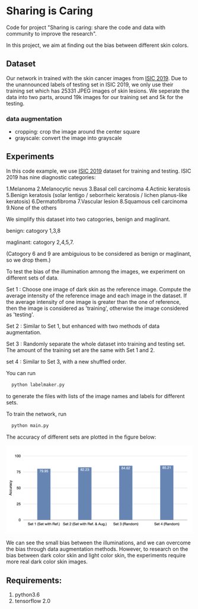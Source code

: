 # Sharing is Caring
Code for project "Sharing is caring: share the code and data with community to improve the research".

In this project, we aim at finding out the bias between different skin colors.  


## Dataset
Our network in trained with the skin cancer images from [ISIC 2019](https://challenge2019.isic-archive.com/). Due to the unannounced labels of testing set in ISIC 2019, we only use their training set which has 25331 JPEG images of skin lesions. We seperate the data into two parts, around 19k images for our training set and 5k for the testing. 

### data augmentation
- cropping: crop the image around the center square
- grayscale: convert the image into grayscale 

## Experiments
In this code example, we use [ISIC 2019](https://challenge2019.isic-archive.com/) dataset for training and testing. ISIC 2019  has nine diagnostic categories:

1.Melanoma
2.Melanocytic nevus
3.Basal cell carcinoma
4.Actinic keratosis
5.Benign keratosis (solar lentigo / seborrheic keratosis / lichen planus-like keratosis)
6.Dermatofibroma
7.Vascular lesion
8.Squamous cell carcinoma
9.None of the others

We simplify this dataset into two catogories, benign and maglinant.

benign: catogory 1,3,8 

maglinant: catogory 2,4,5,7.

(Catogory 6 and 9 are ambiguious to be considered as benign or maglinant, so we drop them.)

To test the bias of the illumination amnong the images, we experiment on different sets of data.

Set 1 : Choose one image of dark skin as the reference image. Compute the average intensity of the reference image and each image in the dataset. If the average intensity of one image is greater than the one of reference, then the image is considered as 'training', otherwise the image considered as 'testing'.

Set 2 : Similar to Set 1, but enhanced with two methods of data augmentation. 

Set 3 : Randomly separate the whole dataset into training and testing set. The amount of the training set are the same with Set 1 and 2.

set 4 : Similar to Set 3, with a new shuffled order.

You can run 

```sh
  python labelmaker.py
```
to generate the files with lists of the image names and labels for different sets. 


To train the network, run 

```sh
  python main.py
```


The accuracy of different sets are plotted in the figure below:

![alt text](figure.jpeg)

We can see the small bias between the illuminations, and we can overcome the bias through data augmentation methods. However, to research on the bias between dark color skin and light color skin, the experiments require more real dark color skin images. 

## Requirements:
1. python3.6
2. tensorflow 2.0

